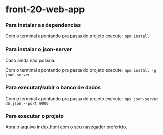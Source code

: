 # front-20-web-app

### Para instalar as dependencias
Com o terminal apontando pra pasta do projeto execute:
`npm install`

### Para instalar o json-server
Caso ainda não possua:

Com o terminal apontando pra pasta do projeto execute:
`npm install -g json-server`


### Para executar/subir o banco de dados
Com o terminal apontando pra pasta do projeto execute:
`npx json-server db.json --port 9000`

### Para executar o projeto
Abra o arquivo index.html com o seu navegador preferido.


